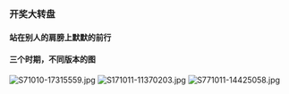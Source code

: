 ### 开奖大转盘
#### 站在别人的肩膀上默默的前行
#### 三个时期，不同版本的图
![S71010-17315559.jpg](http://upload-images.jianshu.io/upload_images/3001453-2746b529c0a22b32.jpg?imageMogr2/auto-orient/strip%7CimageView2/2/w/1240)
![S171011-11370203.jpg](http://upload-images.jianshu.io/upload_images/3001453-12ac26097bd0f9be.jpg?imageMogr2/auto-orient/strip%7CimageView2/2/w/1240)
![S771011-14425058.jpg](http://upload-images.jianshu.io/upload_images/3001453-d70a27c6f96a4733.jpg?imageMogr2/auto-orient/strip%7CimageView2/2/w/1240)
